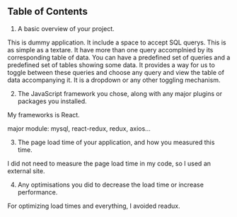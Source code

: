 ## Table of Contents

1. A basic overview of your project.

This is dummy application. It include a space to accept SQL querys. This is as simple as a textare.
It have more than one query accomplnied by its corresponding table of data.
You can have a predefined set of queries and a predefined set of tables showing some data. It provides a way for us to toggle between these queries and choose any query and view the table of data accompanying it. It is a dropdown or any other toggling mechanism.

2. The JavaScript framework you chose, along with any major plugins or packages you installed.

My frameworks is React.

major module: mysql, react-redux, redux, axios...

3. The page load time of your application, and how you measured this time.

I did not need to measure the page load time in my code, so I used an external site.

4. Any optimisations you did to decrease the load time or increase performance.

For optimizing load times and everything, I avoided readux.
